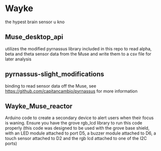 # Wayke

the hypest brain sensor u kno


## Muse_desktop_api
utilizes the modified pyrnassus library included in this repo to read alpha, beta and theta sensor data from the Muse and write them to a csv file for later analysis

## pyrnassus-slight_modifications
binding to read sensor data off the Muse, see https://github.com/capitancambio/pyrnassus for more information

## Wayke_Muse_reactor
Arduino code to create a secondary device to alert users when their focus is waning. Ensure you have the grove rgb_lcd library to run this code properly (this code was designed to be used with the grove base shield, with an LED module attached to port D5, a buzzer module attached to D6, a touch sensor attached to D2 and the rgb lcd attached to one of the I2C ports)
